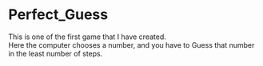 # Perfect_Guess
This is one of the first game that I have created.<br/>
Here the computer chooses a number, and you have to Guess that number in the least number of steps.
